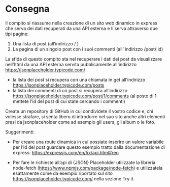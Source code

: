 # Consegna

Il compito si riassume nella creazione di un sito web dinamico in express che serva dei dati recuperati da una API esterna e li serva attraverso due tipi pagine:

1. Una lista di post (all’indirizzo / )
2. La pagina di un singolo post con i suoi commenti (all’ indirizzo /post/:id)

La sfida di questo compito sta nel recuperare i dati dei post da visualizzare nell’html da una API esterna servita pubblicamente all'indirizzo https://jsonplaceholder.typicode.com/

- la lista dei post si recupera con una chiamata in get all’indirizzo https://jsonplaceholder.typicode.com/posts
- la lista dei commenti di un post si recupera all’indirizzo https://jsonplaceholder.typicode.com/post/1/comments (al posto di 1 mettete l’id del post di cui state cercando i commenti)

Create un repository di GitHub in cui condividete il vostro codice e, chi volesse strafare, si senta libero di introdurre nel suo sito anche altri elementi presi da jsonplaceholder come ad esempio gli users, gli album o le foto.

Suggerimenti:

- Per creare una route dinamica in cui possiate inserire un valore variabile per l’id del post guardare questo esempio tratto dalla documentazione di express:
https://expressjs.com/en/5x/api.html#req

- Per fare le richieste all’api di {JSON} Placeholder utilizzate la libreria node-fetch (https://www.npmjs.com/package/node-fetch) e utilizzatela esattamente come da esempio riportato sul sito https://jsonplaceholder.typicode.com/ nella sezione Try it.